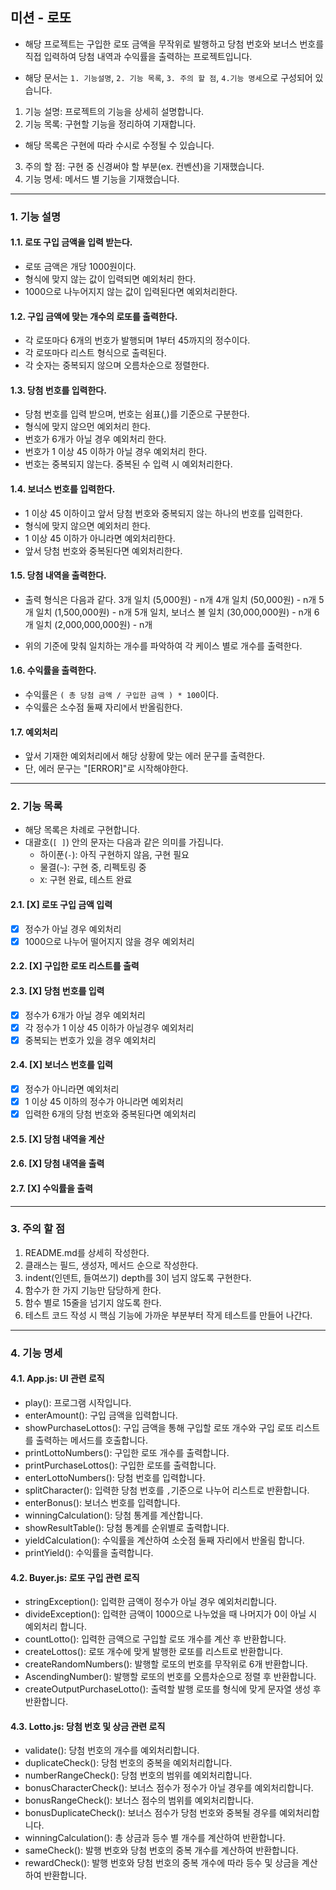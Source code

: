 ## 미션 - 로또
- 해당 프로젝트는 구입한 로또 금액을 무작위로 발행하고 당첨 번호와 보너스 번호를 직접 입력하여 당첨 내역과 수익률을 출력하는 프로젝트입니다.

- 해당 문서는 ```1. 기능설명```, ```2. 기능 목록```, ```3. 주의 할 점```, ```4.기능 명세```으로 구성되어 있습니다.
1. 기능 설명: 프로젝트의 기능을 상세히 설명합니다.
2. 기능 목록: 구현할 기능을 정리하여 기재합니다.
  - 해당 목록은 구현에 따라 수시로 수정될 수 있습니다.
3. 주의 할 점: 구현 중 신경써야 할 부분(ex. 컨벤션)을 기재했습니다.
4. 기능 명세: 메서드 별 기능을 기재했습니다.

---
 
### 1. 기능 설명
#### 1.1. 로또 구입 금액을 입력 받는다.
- 로또 금액은 개당 1000원이다.
- 형식에 맞지 않는 값이 입력되면 예외처리 한다.
- 1000으로 나누어지지 않는 값이 입력된다면 예외처리한다.

#### 1.2. 구입 금액에 맞는 개수의 로또를 출력한다.
- 각 로또마다 6개의 번호가 발행되며 1부터 45까지의 정수이다.
- 각 로또마다 리스트 형식으로 출력된다.
- 각 숫자는 중복되지 않으며 오름차순으로 정렬한다.

#### 1.3. 당첨 번호를 입력한다.
- 당첨 번호를 입력 받으며, 번호는 쉼표(,)를 기준으로 구분한다.
- 형식에 맞지 않으먼 예외처리 한다.
- 번호가 6개가 아닐 경우 예외처리 한다.
- 번호가 1 이상 45 이하가 아닐 경우 예외처리 한다.
- 번호는 중복되지 않는다. 중복된 수 입력 시 예외처리한다.

#### 1.4. 보너스 번호를 입력한다.
- 1 이상 45 이하이고 앞서 당첨 번호와 중복되지 않는 하나의 번호를 입력한다.
- 형식에 맞지 않으면 예외처리 한다.
- 1 이상 45 이하가 아니라면 예외처리한다.
- 앞서 당첨 번호와 중복된다면 예외처리한다.

#### 1.5. 당첨 내역을 출력한다.
- 출력 형식은 다음과 같다.
    3개 일치 (5,000원) - n개
    4개 일치 (50,000원) - n개
    5개 일치 (1,500,000원) - n개
    5개 일치, 보너스 볼 일치 (30,000,000원) - n개
    6개 일치 (2,000,000,000원) - n개

- 위의 기준에 맞춰 일치하는 개수를 파악하여 각 케이스 별로 개수를 출력한다.

#### 1.6. 수익률을 출력한다.
- 수익률은 ```( 총 당첨 금액 / 구입한 금액 ) * 100```이다.
- 수익률은 소수점 둘째 자리에서 반올림한다.

#### 1.7. 예외처리
- 앞서 기재한 예외처리에서 해당 상황에 맞는 에러 문구를 출력한다.
- 단, 에러 문구는 "[ERROR]"로 시작해야한다.

---

### 2. 기능 목록
- 해당 목록은 차례로 구현합니다. 
- 대괄호(```[ ]```) 안의 문자는 다음과 같은 의미를 가집니다.
  - 하이푼(```-```): 아직 구현하지 않음, 구현 필요
  - 물결(```~```): 구현 중, 리펙토링 중
  - ```X```: 구현 완료, 테스트 완료

#### 2.1. [X] 로또 구입 금액 입력
- [X] 정수가 아닐 경우 예외처리
- [X] 1000으로 나누어 떨어지지 않을 경우 예외처리

#### 2.2. [X] 구입한 로또 리스트를 출력

#### 2.3. [X] 당첨 번호를 입력
- [X] 정수가 6개가 아닐 경우 예외처리
- [X] 각 정수가 1 이상 45 이하가 아닐경우 예외처리
- [X] 중복되는 번호가 있을 경우 예외처리

#### 2.4. [X] 보너스 번호를 입력
- [X] 정수가 아니라면 예외처리
- [X] 1 이상 45 이하의 정수가 아니라면 예외처리
- [X] 입력한 6개의 당첨 번호와 중복된다면 예외처리

#### 2.5. [X] 당첨 내역을 계산

#### 2.6. [X] 당첨 내역을 출력

#### 2.7. [X] 수익률을 출력

---

### 3. 주의 할 점
1. README.md를 상세히 작성한다.
2. 클래스는 필드, 생성자, 메서드 순으로 작성한다.
3. indent(인덴트, 들여쓰기) depth를 3이 넘지 않도록 구현한다.
4. 함수가 한 가지 기능만 담당하게 한다.
5. 함수 별로 15줄을 넘기지 않도록 한다.
6. 테스트 코드 작성 시 핵심 기능에 가까운 부분부터 작게 테스트를 만들어 나간다.

---

### 4. 기능 명세

#### 4.1. App.js: UI 관련 로직
- play(): 프로그램 시작입니다.
- enterAmount(): 구입 금액을 입력합니다.
- showPurchaseLottos(): 구입 금액을 통해 구입할 로또 개수와 구입 로또 리스트를 출력하는 메서드를 호출합니다.
- printLottoNumbers(): 구입한 로또 개수를 출력합니다.
- printPurchaseLottos(): 구입한 로또를 출력합니다.
- enterLottoNumbers(): 당첨 번호를 입력합니다.
- splitCharacter(): 입력한 당첨 번호를 ```,```기준으로 나누어 리스트로 반환합니다.
- enterBonus(): 보너스 번호를 입력합니다.
- winningCalculation(): 당첨 통계를 계산합니다.
- showResultTable(): 당첨 통계를 순위별로 출력합니다.
- yieldCalculation(): 수익률을 계산하여 소숫점 둘째 자리에서 반올림 합니다.
- printYield(): 수익률을 출력합니다.

#### 4.2. Buyer.js: 로또 구입 관련 로직
- stringException(): 입력한 금액이 정수가 아닐 경우 예외처리합니다.
- divideException(): 입력한 금액이 1000으로 나누었을 때 나머지가 0이 아닐 시 예외처리 합니다.
- countLotto(): 입력한 금액으로 구입할 로또 개수를 계산 후 반환합니다.
- createLottos(): 로또 개수에 맞게 발행한 로또를 리스트로 반환합니다.
- createRandomNumbers(): 발행할 로또의 번호를 무작위로 6개 반환합니다.
- AscendingNumber(): 발행할 로또의 번호를 오름차순으로 정렬 후 반환합니다.
- createOutputPurchaseLotto(): 출력할 발행 로또를 형식에 맞게 문자열 생성 후 반환합니다.

#### 4.3. Lotto.js: 당첨 번호 및 상금 관련 로직
- validate(): 당첨 번호의 개수를 예외처리합니다.
- duplicateCheck(): 당첨 번호의 중복을 예외처리합니다.
- numberRangeCheck(): 당첨 번호의 범위를 예외처리합니다.
- bonusCharacterCheck(): 보너스 점수가 정수가 아닐 경우를 예외처리합니다.
- bonusRangeCheck(): 보너스 점수의 범위를 예외처리합니다.
- bonusDuplicateCheck(): 보너스 점수가 당첨 번호와 중복될 경우를 예외처리합니다.
- winningCalculation(): 총 상금과 등수 별 개수를 계산하여 반환합니다.
- sameCheck(): 발행 번호와 당첨 번호의 중복 개수를 계산하여 반환합니다.
- rewardCheck(): 발행 번호와 당첨 번호의 중복 개수에 따라 등수 및 상금을 계산하여 반환합니다.
